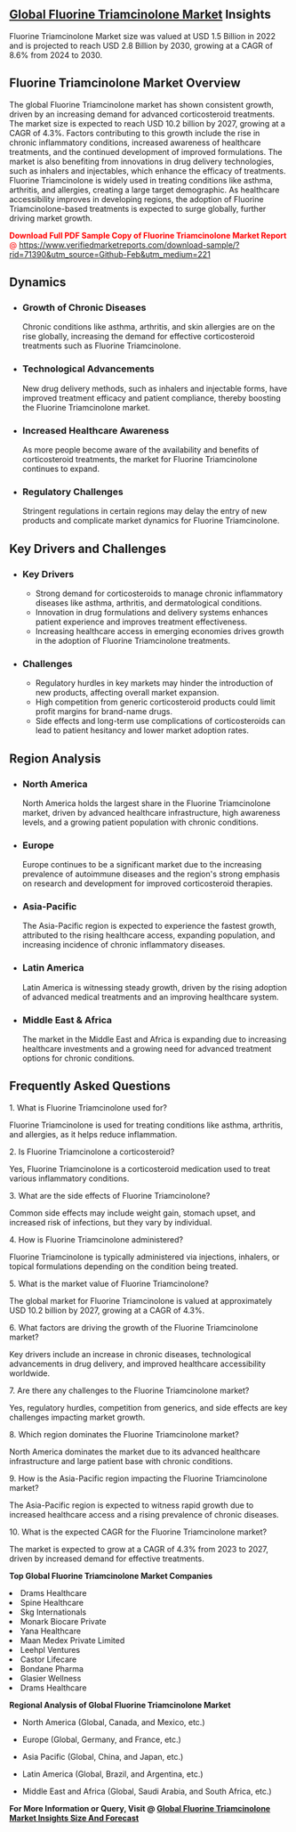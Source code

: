 <h2><a href="https://www.verifiedmarketreports.com/download-sample/?rid=71390&amp;utm_source=Github&amp;utm_medium=221" target="_blank">Global Fluorine Triamcinolone Market</a> Insights</h2><p>Fluorine Triamcinolone Market size was valued at USD 1.5 Billion in 2022 and is projected to reach USD 2.8 Billion by 2030, growing at a CAGR of 8.6% from 2024 to 2030.</p><p> <h2>Fluorine Triamcinolone Market Overview</h2> <p>The global Fluorine Triamcinolone market has shown consistent growth, driven by an increasing demand for advanced corticosteroid treatments. The market size is expected to reach USD 10.2 billion by 2027, growing at a CAGR of 4.3%. Factors contributing to this growth include the rise in chronic inflammatory conditions, increased awareness of healthcare treatments, and the continued development of improved formulations. The market is also benefiting from innovations in drug delivery technologies, such as inhalers and injectables, which enhance the efficacy of treatments. Fluorine Triamcinolone is widely used in treating conditions like asthma, arthritis, and allergies, creating a large target demographic. As healthcare accessibility improves in developing regions, the adoption of Fluorine Triamcinolone-based treatments is expected to surge globally, further driving market growth.</p> <p><p><span class=""><span style="color: #ff0000;"><strong>Download Full PDF Sample Copy of Fluorine Triamcinolone Market Report</strong> @ </span><a href="https://www.verifiedmarketreports.com/download-sample/?rid=71390&amp;utm_source=Github-Feb&amp;utm_medium=221" target="_blank">https://www.verifiedmarketreports.com/download-sample/?rid=71390&amp;utm_source=Github-Feb&amp;utm_medium=221</a></span></p></p> <h2>Dynamics</h2> <ul> <li><h3>Growth of Chronic Diseases</h3> Chronic conditions like asthma, arthritis, and skin allergies are on the rise globally, increasing the demand for effective corticosteroid treatments such as Fluorine Triamcinolone.</li> <li><h3>Technological Advancements</h3> New drug delivery methods, such as inhalers and injectable forms, have improved treatment efficacy and patient compliance, thereby boosting the Fluorine Triamcinolone market.</li> <li><h3>Increased Healthcare Awareness</h3> As more people become aware of the availability and benefits of corticosteroid treatments, the market for Fluorine Triamcinolone continues to expand.</li> <li><h3>Regulatory Challenges</h3> Stringent regulations in certain regions may delay the entry of new products and complicate market dynamics for Fluorine Triamcinolone.</li> </ul> <h2>Key Drivers and Challenges</h2> <ul> <li><h3>Key Drivers</h3> <ul> <li>Strong demand for corticosteroids to manage chronic inflammatory diseases like asthma, arthritis, and dermatological conditions.</li> <li>Innovation in drug formulations and delivery systems enhances patient experience and improves treatment effectiveness.</li> <li>Increasing healthcare access in emerging economies drives growth in the adoption of Fluorine Triamcinolone treatments.</li> </ul> </li> <li><h3>Challenges</h3> <ul> <li>Regulatory hurdles in key markets may hinder the introduction of new products, affecting overall market expansion.</li> <li>High competition from generic corticosteroid products could limit profit margins for brand-name drugs.</li> <li>Side effects and long-term use complications of corticosteroids can lead to patient hesitancy and lower market adoption rates.</li> </ul> </li> </ul> <h2>Region Analysis</h2> <ul> <li><h3>North America</h3> North America holds the largest share in the Fluorine Triamcinolone market, driven by advanced healthcare infrastructure, high awareness levels, and a growing patient population with chronic conditions.</li> <li><h3>Europe</h3> Europe continues to be a significant market due to the increasing prevalence of autoimmune diseases and the region's strong emphasis on research and development for improved corticosteroid therapies.</li> <li><h3>Asia-Pacific</h3> The Asia-Pacific region is expected to experience the fastest growth, attributed to the rising healthcare access, expanding population, and increasing incidence of chronic inflammatory diseases.</li> <li><h3>Latin America</h3> Latin America is witnessing steady growth, driven by the rising adoption of advanced medical treatments and an improving healthcare system.</li> <li><h3>Middle East & Africa</h3> The market in the Middle East and Africa is expanding due to increasing healthcare investments and a growing need for advanced treatment options for chronic conditions.</li> </ul> <h2>Frequently Asked Questions</h2> <p>1. What is Fluorine Triamcinolone used for?</p> <p>Fluorine Triamcinolone is used for treating conditions like asthma, arthritis, and allergies, as it helps reduce inflammation.</p> <p>2. Is Fluorine Triamcinolone a corticosteroid?</p> <p>Yes, Fluorine Triamcinolone is a corticosteroid medication used to treat various inflammatory conditions.</p> <p>3. What are the side effects of Fluorine Triamcinolone?</p> <p>Common side effects may include weight gain, stomach upset, and increased risk of infections, but they vary by individual.</p> <p>4. How is Fluorine Triamcinolone administered?</p> <p>Fluorine Triamcinolone is typically administered via injections, inhalers, or topical formulations depending on the condition being treated.</p> <p>5. What is the market value of Fluorine Triamcinolone?</p> <p>The global market for Fluorine Triamcinolone is valued at approximately USD 10.2 billion by 2027, growing at a CAGR of 4.3%.</p> <p>6. What factors are driving the growth of the Fluorine Triamcinolone market?</p> <p>Key drivers include an increase in chronic diseases, technological advancements in drug delivery, and improved healthcare accessibility worldwide.</p> <p>7. Are there any challenges to the Fluorine Triamcinolone market?</p> <p>Yes, regulatory hurdles, competition from generics, and side effects are key challenges impacting market growth.</p> <p>8. Which region dominates the Fluorine Triamcinolone market?</p> <p>North America dominates the market due to its advanced healthcare infrastructure and large patient base with chronic conditions.</p> <p>9. How is the Asia-Pacific region impacting the Fluorine Triamcinolone market?</p> <p>The Asia-Pacific region is expected to witness rapid growth due to increased healthcare access and a rising prevalence of chronic diseases.</p> <p>10. What is the expected CAGR for the Fluorine Triamcinolone market?</p> <p>The market is expected to grow at a CAGR of 4.3% from 2023 to 2027, driven by increased demand for effective treatments.</p> </p><p><strong>Top Global Fluorine Triamcinolone Market Companies</strong></p><div data-test-id=""><p><li>Drams Healthcare</li><li> Spine Healthcare</li><li> Skg Internationals</li><li> Monark Biocare Private</li><li> Yana Healthcare</li><li> Maan Medex Private Limited</li><li> Leehpl Ventures</li><li> Castor Lifecare</li><li> Bondane Pharma</li><li> Glasier Wellness</li><li> Drams Healthcare</li></p><div><strong>Regional Analysis of&nbsp;Global Fluorine Triamcinolone Market</strong></div><ul><li dir="ltr"><p dir="ltr">North America&nbsp;(Global, Canada, and Mexico, etc.)</p></li><li dir="ltr"><p dir="ltr">Europe (Global, Germany, and France, etc.)</p></li><li dir="ltr"><p dir="ltr">Asia Pacific&nbsp;(Global, China, and Japan, etc.)</p></li><li dir="ltr"><p dir="ltr">Latin America&nbsp;(Global, Brazil, and Argentina, etc.)</p></li><li dir="ltr">Middle East and Africa&nbsp;(Global, Saudi Arabia, and South Africa, etc.)</li></ul><p><strong>For More Information or Query, Visit @&nbsp;</strong><strong><a href="https://www.verifiedmarketreports.com/product/global-fluorine-triamcinolone-market-2019-by-manufacturers-regions-type-and-application-forecast-to-2024/?utm_source=Github&amp;utm_medium=221" target="_blank">Global Fluorine Triamcinolone Market Insights Size And Forecast</a></strong></p></div>

